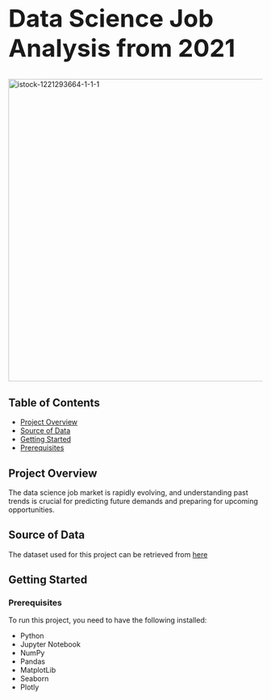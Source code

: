 <h1 style="font-size:48px;">Data Science Job Analysis from 2021</h1>

<img src="https://github.com/AngelX62/DS_Job_Clean/assets/120829581/60c6e040-07db-476a-b634-5202916cd65d" alt="istock-1221293664-1-1-1" width="600">

## Table of Contents
- [Project Overview](#project-overview)
- [Source of Data](#source-of-data)
- [Getting Started](#getting-started)
- [Prerequisites](#prerequisites)
## Project Overview
The data science job market is rapidly evolving, and understanding past trends is crucial for predicting future demands and preparing for upcoming opportunities. 
## Source of Data
The dataset used for this project can be retrieved from [here](https://www.kaggle.com/datasets/rashikrahmanpritom/data-science-job-posting-on-glassdoor/data)

## Getting Started

### Prerequisites
To run this project, you need to have the following installed:
- Python
- Jupyter Notebook
- NumPy
- Pandas
- MatplotLib
- Seaborn
- Plotly
